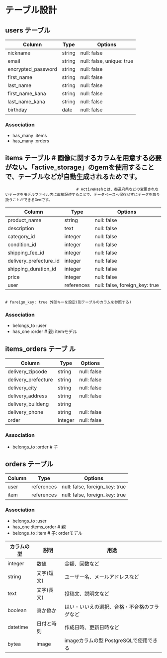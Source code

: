 # テーブル設計

## users テーブル

| Column               | Type       | Options                        |
| -------------------- | ---------- | ------------------------------ |
| nickname            | string     | null: false                    |   # null: false: カラムが空の状態では保存できない
| email                | string     | null: false, unique: true      |   # unique: true 一意性のみ許可(同じ値は保存できない)
| encrypted_password   | string     | null: false                    |   # encrypted_password ユーザー登録時などに入力するパスワードの意味
| first_name           | string     | null: false                    |   # encryptedは「暗号化された」という意味
| last_name            | string     | null: false                    |
| first_name_kana      | string     | null: false                    |
| last_name_kana       | string     | null: false                    |
| birthday             | date       | null: false                    |

### Association

- has_many :items
- has_many :orders  
     
## items テーブル                                                     # 画像に関するカラムを用意する必要がない。「active_storage」のgemを使用することで、テーブルなどが自動生成されるためです。 
                                    # ActiveHashとは、都道府県などの変更されないデータをモデルファイル内に直接記述することで、データベースへ保存せずにデータを取り扱うことができるGemです。
| Column                 | Type       | Options                        |
| ---------------------- | ---------- | -------------------------------|
| product_name            | string     | null: false                    |
| description            | text       | null: false                    |
| category_id            | integer    | null: false                    | # Active Hashを利用する場合は、各種情報に対応するモデルを作成する。categoryモデル
| condition_id           | integer    | null: false                    | # conditionモデル
| shipping_fee_id        | integer    | null: false                    | # shipping_feeモデル
| delivery_prefecture_id | integer    | null: false                    | # 都道府県
| shipping_duration_id   | integer    | null: false                    |
| price                  | integer    | null: false                    |
| user                   | references | null: false, foreign_key: true |  # references 他テーブルから情報を参照する際に用いる型です。userと記載するとuser_idというカラムが生成されます。 
                                                                          # foreign_key: true 外部キーを設定(別テーブルのカラムを参照する)
### Association  
  
- belongs_to :user  
- has_one :order                # 親: itemモデル
     
## items_orders テーブ  ル 
     
| Column                 | Type       | Options                        |
| ---------------------- | ---------- | -------------------------------|
| delivery_zipcode       | string     | null: false                    |
| delivery_prefecture    | string     | null: false                    |  # 都道府県
| delivery_city          | string     | null: false                    |
| delivery_address       | string     | null: false                    |
| delivery_buildeng      | string     |                                |  # 建物名は入力任意項目のためNOT NULL制約はかけない
| delivery_phone         | string     | null: false                    |
| order                  | integer    | null: false                    |  
     
### Association  
  
- belongs_to :order          # 子
  
## orders テーブル     
     
| Column                 | Type       | Options                        |
| ---------------------- | ---------- | -------------------------------|
| user                   | references | null: false, foreign_key: true |
| item                   | references | null: false, foreign_key: true |
  
### Association  
  
- belongs_to :user  
- has_one :items_order       # 親
- belongs_to :item           # 子: orderモデル
  
  
    
    
  
| カラムの型             | 説明       | 用途                                  |      
| -------------------  | ---------- | -------------------------------------|           
| integer              | 数値        | 金額、回数など                         |      
| string               | 文字(短文)  | ユーザー名、メールアドレスなど            |
| text                 | 文字(長文)  | 投稿文、説明文など                      |
| boolean              | 真か偽か    | はい・いいえの選択、合格・不合格のフラグなど |
| datetime             | 日付と時刻   | 作成日時、更新日時など                  | 
| bytea                | image      | imageカラムの型 PostgreSQLで使用できる   |